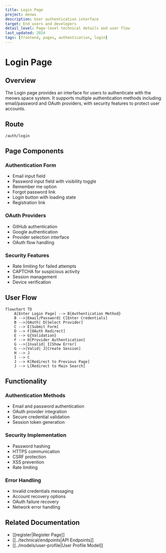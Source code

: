 ```yaml
---
title: Login Page
project: meows
description: User authentication interface
target: End users and developers
detail_level: Page-level technical details and user flow
last_updated: 2024
tags: [frontend, pages, authentication, login]
---
```


# Login Page

## Overview

The Login page provides an interface for users to authenticate with the meows.space system. It supports multiple authentication methods including email/password and OAuth providers, with security features to protect user accounts.

## Route

```
/auth/login
```

## Page Components

### Authentication Form

- Email input field
- Password input field with visibility toggle
- Remember me option
- Forgot password link
- Login button with loading state
- Registration link

### OAuth Providers

- GitHub authentication
- Google authentication
- Provider selection interface
- OAuth flow handling

### Security Features

- Rate limiting for failed attempts
- CAPTCHA for suspicious activity
- Session management
- Device verification

## User Flow

```mermaid
flowchart TD
    A[Enter Login Page] --> B{Authentication Method}
    B -->|Email/Password| C[Enter Credentials]
    B -->|OAuth| D[Select Provider]
    C --> E[Submit Form]
    D --> F[OAuth Redirect]
    E --> G{Validation}
    F --> H[Provider Authentication]
    G -->|Invalid| I[Show Error]
    G -->|Valid| J[Create Session]
    H --> J
    I --> C
    J --> K[Redirect to Previous Page]
    J --> L[Redirect to Main Search]
```

## Functionality

### Authentication Methods

- Email and password authentication
- OAuth provider integration
- Secure credential validation
- Session token generation

### Security Implementation

- Password hashing
- HTTPS communication
- CSRF protection
- XSS prevention
- Rate limiting

### Error Handling

- Invalid credentials messaging
- Account recovery options
- OAuth failure recovery
- Network error handling

## Related Documentation

- [[register|Register Page]]
- [[../technical/endpoints|API Endpoints]]
- [[../models/user-profile|User Profile Model]]
